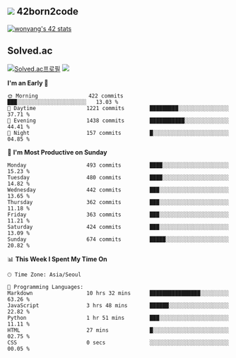 
## <img src="https://img.shields.io/badge/-000000?style=flat&logo=42&logoColor=white"> 42born2code
<!--[![wonyang's 42 stats](https://badge42.vercel.app/api/v2/cl5nhe5b6007809kydha7ht42/stats?cursusId=21&coalitionId=88)](https://profile.intra.42.fr/users/wonyang)-->

[![wonyang's 42 stats](https://badge.mediaplus.ma/starryblue/wonyang?1337Badge=off&UM6P=off)](https://github.com/oakoudad/badge42)

## Solved.ac
[![Solved.ac프로필](http://mazassumnida.wtf/api/v2/generate_badge?boj=bennyws)](https://solved.ac/bennyws)
<a href="https://solved.ac/bennyws"><img src="http://mazandi.herokuapp.com/api?handle=bennyws&theme=cold"/></a>

<!--START_SECTION:waka-->
**I'm an Early 🐤** 

```text
🌞 Morning                422 commits         ███░░░░░░░░░░░░░░░░░░░░░░   13.03 % 
🌆 Daytime                1221 commits        █████████░░░░░░░░░░░░░░░░   37.71 % 
🌃 Evening                1438 commits        ███████████░░░░░░░░░░░░░░   44.41 % 
🌙 Night                  157 commits         █░░░░░░░░░░░░░░░░░░░░░░░░   04.85 % 
```
📅 **I'm Most Productive on Sunday** 

```text
Monday                   493 commits         ████░░░░░░░░░░░░░░░░░░░░░   15.23 % 
Tuesday                  480 commits         ████░░░░░░░░░░░░░░░░░░░░░   14.82 % 
Wednesday                442 commits         ███░░░░░░░░░░░░░░░░░░░░░░   13.65 % 
Thursday                 362 commits         ███░░░░░░░░░░░░░░░░░░░░░░   11.18 % 
Friday                   363 commits         ███░░░░░░░░░░░░░░░░░░░░░░   11.21 % 
Saturday                 424 commits         ███░░░░░░░░░░░░░░░░░░░░░░   13.09 % 
Sunday                   674 commits         █████░░░░░░░░░░░░░░░░░░░░   20.82 % 
```


📊 **This Week I Spent My Time On** 

```text
🕑︎ Time Zone: Asia/Seoul

💬 Programming Languages: 
Markdown                 10 hrs 32 mins      ████████████████░░░░░░░░░   63.26 % 
JavaScript               3 hrs 48 mins       ██████░░░░░░░░░░░░░░░░░░░   22.82 % 
Python                   1 hr 51 mins        ███░░░░░░░░░░░░░░░░░░░░░░   11.11 % 
HTML                     27 mins             █░░░░░░░░░░░░░░░░░░░░░░░░   02.75 % 
CSS                      0 secs              ░░░░░░░░░░░░░░░░░░░░░░░░░   00.05 % 
```


<!--END_SECTION:waka-->
